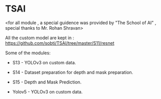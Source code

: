 # TSAI 
<for all module , a special guidence was provided by "The School of AI" , special thanks to Mr. Rohan Shravan><br />

All the custom model are kept in : https://github.com/sobti/TSAI/tree/master/S11/resnet

Some of the modules:

- S13 - YOLOv3 on custom data.

- S14 - Dataset preparation for depth and mask preparation.

- S15 - Depth and Mask Prediction.

- Yolov5 - YOLOv3 on custom data.

